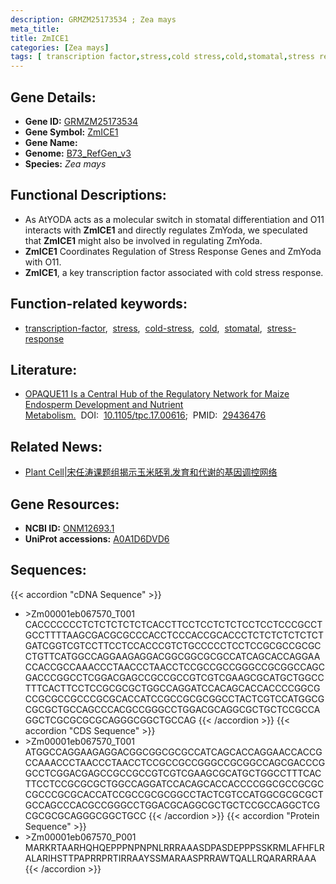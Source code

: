 ```yaml
---
description: GRMZM25173534 ; Zea mays
meta_title:
title: ZmICE1
categories: [Zea mays]
tags: [ transcription factor,stress,cold stress,cold,stomatal,stress response ]
---
```


## Gene Details:
- **Gene ID:**	[GRMZM25173534](https://www.maizegdb.org/gene_center/gene/GRMZM25173534)
- **Gene Symbol:** <u>ZmICE1</u>
- **Gene Name:** 
- **Genome:** [B73_RefGen_v3](https://www.maizegdb.org/genome/assembly/B73%RefGen_v3)
- **Species:** *Zea mays*

## Functional Descriptions:
   - As AtYODA acts as a molecular switch in stomatal differentiation and O11 interacts with **ZmICE1** and directly regulates ZmYoda, we speculated that **ZmICE1** might also be involved in regulating ZmYoda.
   - **ZmICE1** Coordinates Regulation of Stress Response Genes and ZmYoda with O11.
   - **ZmICE1**, a key transcription factor associated with cold stress response.

## Function-related keywords:
- [transcription-factor](/tags/transcription-factor/),&nbsp;&nbsp;[stress](/tags/stress/),&nbsp;&nbsp;[cold-stress](/tags/cold-stress/),&nbsp;&nbsp;[cold](/tags/cold/),&nbsp;&nbsp;[stomatal](/tags/stomatal/),&nbsp;&nbsp;[stress-response](/tags/stress-response/)

## Literature:
   - [OPAQUE11 Is a Central Hub of the Regulatory Network for Maize Endosperm Development and Nutrient Metabolism.]( https://academic.oup.com/plcell/article/30/2/375/6099111?login=true)&nbsp;&nbsp;DOI:&nbsp;&nbsp;[10.1105/tpc.17.00616](https://academic.oup.com/plcell/article/30/2/375/6099111?login=true);&nbsp;&nbsp;PMID:&nbsp;&nbsp;[29436476](https://pubmed.ncbi.nlm.nih.gov/29436476/)

## Related News:
   - [Plant Cell|宋任涛课题组揭示玉米胚乳发育和代谢的基因调控网络](https://mp.weixin.qq.com/s?__biz=MzIyOTY2NDYyNQ==&mid=2247487994&idx=1&sn=0a1d2178d6c6e4b8325342ac94250d58&chksm=e8be63e4dfc9eaf2e4f2663eccc106f1b5e9e84f7de5e512508f465c8d3da0a21ce047f41fba&scene=27#wechat_redirect)

## Gene Resources:
- **NCBI ID:** [ONM12693.1](https://www.ncbi.nlm.nih.gov/gene/?term=ONM12693.1)
- **UniProt accessions:** [A0A1D6DVD6](https://www.uniprot.org/uniprotkb/A0A1D6DVD6/entry)



## Sequences:
{{< accordion "cDNA Sequence" >}}
- \>Zm00001eb067570_T001
CACCCCCCCTCTCTCTCTCTCACCTTCCTCCTCTCTCCTCCTCCCGCCTGCCTTTTAAGCGACGCGCCCACCTCCCACCGCACCCTCTCTCTCTCTCTGATCGGTCGTCCTTCCTCCACCCGTCTGCCCCCTCCTCCGCGCCGCGCCTGTTCATGGCCAGGAAGAGGACGGCGGCGCGCCATCAGCACCAGGAACCACCGCCAAACCCTAACCCTAACCTCCGCCGCCGGGCCGCGGCCAGCGACCCGGCCTCGGACGAGCCGCCGCCGTCGTCGAAGCGCATGCTGGCCTTTCACTTCCTCCGCGCGCTGGCCAGGATCCACAGCACCACCCCGGCGCCGCGCCGCCCGCGCACCATCCGCCGCGCGGCCTACTCGTCCATGGCGCGCGCTGCCAGCCCACGCCGGGCCTGGACGCAGGCGCTGCTCCGCCAGGCTCGCGCGCGCAGGGCGGCTGCCAG
{{< /accordion >}}
{{< accordion "CDS Sequence" >}}
- \>Zm00001eb067570_T001
ATGGCCAGGAAGAGGACGGCGGCGCGCCATCAGCACCAGGAACCACCGCCAAACCCTAACCCTAACCTCCGCCGCCGGGCCGCGGCCAGCGACCCGGCCTCGGACGAGCCGCCGCCGTCGTCGAAGCGCATGCTGGCCTTTCACTTCCTCCGCGCGCTGGCCAGGATCCACAGCACCACCCCGGCGCCGCGCCGCCCGCGCACCATCCGCCGCGCGGCCTACTCGTCCATGGCGCGCGCTGCCAGCCCACGCCGGGCCTGGACGCAGGCGCTGCTCCGCCAGGCTCGCGCGCGCAGGGCGGCTGCC
{{< /accordion >}}
{{< accordion "Protein Sequence" >}}
- \>Zm00001eb067570_P001
MARKRTAARHQHQEPPPNPNPNLRRRAAASDPASDEPPPSSKRMLAFHFLRALARIHSTTPAPRRPRTIRRAAYSSMARAASPRRAWTQALLRQARARRAAA
{{< /accordion >}}
